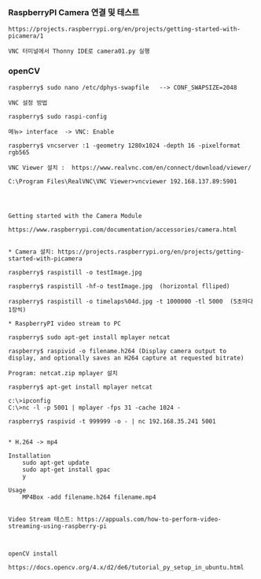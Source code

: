### RaspberryPI Camera 연결 및 테스트

    https://projects.raspberrypi.org/en/projects/getting-started-with-picamera/1
    
    VNC 터미널에서 Thonny IDE로 camera01.py 실행



### openCV

    raspberry$ sudo nano /etc/dphys-swapfile   --> CONF_SWAPSIZE=2048
    
    VNC 설정 방법
    
    raspberry$ sudo raspi-config
    
    메뉴> interface  -> VNC: Enable
    
    raspberry$ vncserver :1 -geometry 1280x1024 -depth 16 -pixelformat rgb565
    
    VNC Viewer 설치 :  https://www.realvnc.com/en/connect/download/viewer/
    
    C:\Program Files\RealVNC\VNC Viewer>vncviewer 192.168.137.89:5901
    
    
    
       
    Getting started with the Camera Module
    
    https://www.raspberrypi.com/documentation/accessories/camera.html
    
    
    * Camera 설치: https://projects.raspberrypi.org/en/projects/getting-started-with-picamera
    
    raspberry$ raspistill -o testImage.jpg
    
    raspberry$ raspistill -hf-o testImage.jpg  (horizontal flliped)
    
    raspberry$ raspistill -o timelaps%04d.jpg -t 1000000 -tl 5000  (5초마다 1장씩)
    
    * RaspberryPI video stream to PC
    
    raspberry$ sudo apt-get install mplayer netcat
    
    raspberry$ raspivid -o filename.h264 (Display camera output to display, and optionally saves an H264 capture at requested bitrate)
    
    Program: netcat.zip mplayer 설치
    
    raspberry$ apt-get install mplayer netcat
    
    c:\>ipconfig
    C:\>nc -l -p 5001 | mplayer -fps 31 -cache 1024 -
    
    raspberry$ raspivid -t 999999 -o - | nc 192.168.35.241 5001   

    
    * H.264 -> mp4
    
    Installation
        sudo apt-get update
        sudo apt-get install gpac
        y

    Usage
        MP4Box -add filename.h264 filename.mp4
    
    
    Video Stream 테스트: https://appuals.com/how-to-perform-video-streaming-using-raspberry-pi
    
    
    
    openCV install

    https://docs.opencv.org/4.x/d2/de6/tutorial_py_setup_in_ubuntu.html
